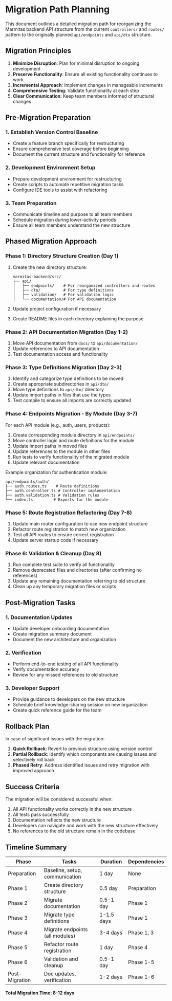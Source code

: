 # Migration Path Planning

This document outlines a detailed migration path for reorganizing the Marmitas backend API structure from the current `controllers/` and `routes/` pattern to the originally planned `api/endpoints` and `api/dto` structure.

## Migration Principles

1. **Minimize Disruption**: Plan for minimal disruption to ongoing development
2. **Preserve Functionality**: Ensure all existing functionality continues to work
3. **Incremental Approach**: Implement changes in manageable increments
4. **Comprehensive Testing**: Validate functionality at each step
5. **Clear Communication**: Keep team members informed of structural changes

## Pre-Migration Preparation

### 1. Establish Version Control Baseline

- Create a feature branch specifically for restructuring
- Ensure comprehensive test coverage before beginning
- Document the current structure and functionality for reference

### 2. Development Environment Setup

- Prepare development environment for restructuring
- Create scripts to automate repetitive migration tasks
- Configure IDE tools to assist with refactoring

### 3. Team Preparation

- Communicate timeline and purpose to all team members
- Schedule migration during lower-activity periods
- Ensure all team members understand the new structure

## Phased Migration Approach

### Phase 1: Directory Structure Creation (Day 1)

1. Create the new directory structure:
   ```
   marmitas-backend/src/
   ├── api/
   │   ├── endpoints/    # For reorganized controllers and routes
   │   ├── dto/          # For type definitions
   │   ├── validation/   # For validation logic
   │   └── documentation/# For API documentation
   ```

2. Update project configuration if necessary
3. Create README files in each directory explaining the purpose

### Phase 2: API Documentation Migration (Day 1-2)

1. Move API documentation from `docs/` to `api/documentation/`
2. Update references to API documentation
3. Test documentation access and functionality

### Phase 3: Type Definitions Migration (Day 2-3)

1. Identify and categorize type definitions to be moved
2. Create appropriate subdirectories in `api/dto/`
3. Move type definitions to `api/dto/` directory
4. Update import paths in files that use the types
5. Test compile to ensure all imports are correctly updated

### Phase 4: Endpoints Migration - By Module (Day 3-7)

For each API module (e.g., auth, users, products):

1. Create corresponding module directory in `api/endpoints/`
2. Move controller logic and route definitions for the module
3. Update import paths in moved files
4. Update references to the module in other files
5. Run tests to verify functionality of the migrated module
6. Update relevant documentation

Example organization for authentication module:
```
api/endpoints/auth/
├── auth.routes.ts    # Route definitions
├── auth.controller.ts # Controller implementation
├── auth.validation.ts # Validation rules
└── index.ts         # Exports for the module
```

### Phase 5: Route Registration Refactoring (Day 7-8)

1. Update main router configuration to use new endpoint structure
2. Refactor route registration to match new organization
3. Test all API routes to ensure correct registration
4. Update server startup code if necessary

### Phase 6: Validation & Cleanup (Day 8)

1. Run complete test suite to verify all functionality
2. Remove deprecated files and directories (after confirming no references)
3. Update any remaining documentation referring to old structure
4. Clean up any temporary migration files or scripts

## Post-Migration Tasks

### 1. Documentation Updates

- Update developer onboarding documentation
- Create migration summary document
- Document the new architecture and organization

### 2. Verification

- Perform end-to-end testing of all API functionality
- Verify documentation accuracy
- Review for any missed references to old structure

### 3. Developer Support

- Provide guidance to developers on the new structure
- Schedule brief knowledge-sharing session on new organization
- Create quick reference guide for the team

## Rollback Plan

In case of significant issues with the migration:

1. **Quick Rollback**: Revert to previous structure using version control
2. **Partial Rollback**: Identify which components are causing issues and selectively roll back
3. **Phased Retry**: Address identified issues and retry migration with improved approach

## Success Criteria

The migration will be considered successful when:

1. All API functionality works correctly in the new structure
2. All tests pass successfully
3. Documentation reflects the new structure
4. Developers can navigate and work with the new structure effectively
5. No references to the old structure remain in the codebase

## Timeline Summary

| Phase | Tasks | Duration | Dependencies |
|-------|-------|----------|--------------|
| Preparation | Baseline, setup, communication | 1 day | None |
| Phase 1 | Create directory structure | 0.5 day | Preparation |
| Phase 2 | Migrate documentation | 0.5-1 day | Phase 1 |
| Phase 3 | Migrate type definitions | 1-1.5 days | Phase 1 |
| Phase 4 | Migrate endpoints (all modules) | 3-4 days | Phase 1, 3 |
| Phase 5 | Refactor route registration | 1 day | Phase 4 |
| Phase 6 | Validation and cleanup | 0.5-1 day | Phase 1-5 |
| Post-Migration | Doc updates, verification | 1-2 days | Phase 1-6 |

**Total Migration Time: 8-12 days** 